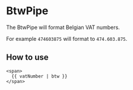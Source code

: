 # BtwPipe

The BtwPipe will format Belgian VAT numbers.

For example
`474603875` will format to `474.603.875`.

## How to use

```angular2html
<span>
  {{ vatNumber | btw }}
</span>
```

